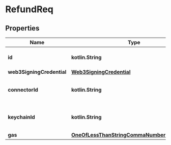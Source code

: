 
# RefundReq

## Properties
Name | Type | Description | Notes
------------ | ------------- | ------------- | -------------
**id** | **kotlin.String** | Contract htlc id for refund | 
**web3SigningCredential** | [**Web3SigningCredential**](Web3SigningCredential.md) |  | 
**connectorId** | **kotlin.String** | connectorId for the connector besu plugin | 
**keychainId** | **kotlin.String** | keychainId for the keychain plugin | 
**gas** | [**OneOfLessThanStringCommaNumberGreaterThan**](OneOfLessThanStringCommaNumberGreaterThan.md) |  |  [optional]



